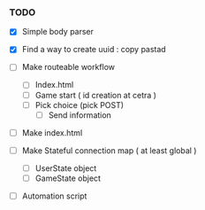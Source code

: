 ### TODO

* [x] Simple body parser
* [x] Find a way to create uuid : copy pastad

* [ ] Make routeable workflow
	* [ ] Index.html 
	* [ ] Game start ( id creation at cetra )
	* [ ] Pick choice (pick POST)
		* [ ] Send information
* [ ] Make index.html

* [ ] Make Stateful connection map ( at least global )
	* [ ] UserState object
	* [ ] GameState object

* [ ] Automation script
